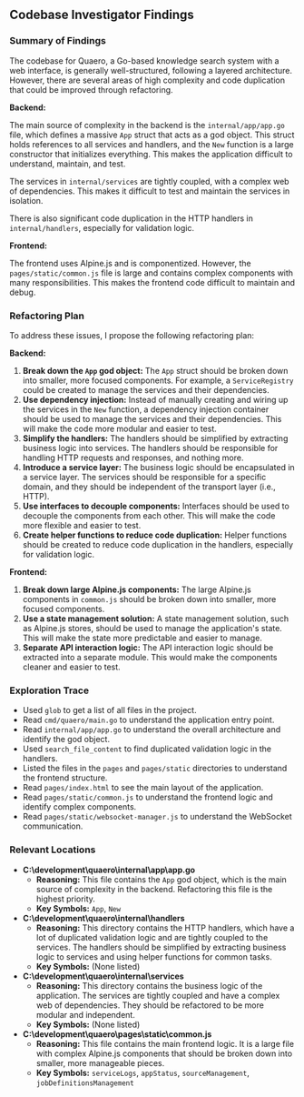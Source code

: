 ## Codebase Investigator Findings

### Summary of Findings

The codebase for Quaero, a Go-based knowledge search system with a web interface, is generally well-structured, following a layered architecture. However, there are several areas of high complexity and code duplication that could be improved through refactoring.

**Backend:**

The main source of complexity in the backend is the `internal/app/app.go` file, which defines a massive `App` struct that acts as a god object. This struct holds references to all services and handlers, and the `New` function is a large constructor that initializes everything. This makes the application difficult to understand, maintain, and test.

The services in `internal/services` are tightly coupled, with a complex web of dependencies. This makes it difficult to test and maintain the services in isolation.

There is also significant code duplication in the HTTP handlers in `internal/handlers`, especially for validation logic.

**Frontend:**

The frontend uses Alpine.js and is componentized. However, the `pages/static/common.js` file is large and contains complex components with many responsibilities. This makes the frontend code difficult to maintain and debug.

### Refactoring Plan

To address these issues, I propose the following refactoring plan:

**Backend:**

1.  **Break down the `App` god object:** The `App` struct should be broken down into smaller, more focused components. For example, a `ServiceRegistry` could be created to manage the services and their dependencies.
2.  **Use dependency injection:** Instead of manually creating and wiring up the services in the `New` function, a dependency injection container should be used to manage the services and their dependencies. This will make the code more modular and easier to test.
3.  **Simplify the handlers:** The handlers should be simplified by extracting business logic into services. The handlers should be responsible for handling HTTP requests and responses, and nothing more.
4.  **Introduce a service layer:** The business logic should be encapsulated in a service layer. The services should be responsible for a specific domain, and they should be independent of the transport layer (i.e., HTTP).
5.  **Use interfaces to decouple components:** Interfaces should be used to decouple the components from each other. This will make the code more flexible and easier to test.
6.  **Create helper functions to reduce code duplication:** Helper functions should be created to reduce code duplication in the handlers, especially for validation logic.

**Frontend:**

1.  **Break down large Alpine.js components:** The large Alpine.js components in `common.js` should be broken down into smaller, more focused components.
2.  **Use a state management solution:** A state management solution, such as Alpine.js stores, should be used to manage the application's state. This will make the state more predictable and easier to manage.
3.  **Separate API interaction logic:** The API interaction logic should be extracted into a separate module. This would make the components cleaner and easier to test.

### Exploration Trace

*   Used `glob` to get a list of all files in the project.
*   Read `cmd/quaero/main.go` to understand the application entry point.
*   Read `internal/app/app.go` to understand the overall architecture and identify the god object.
*   Used `search_file_content` to find duplicated validation logic in the handlers.
*   Listed the files in the `pages` and `pages/static` directories to understand the frontend structure.
*   Read `pages/index.html` to see the main layout of the application.
*   Read `pages/static/common.js` to understand the frontend logic and identify complex components.
*   Read `pages/static/websocket-manager.js` to understand the WebSocket communication.

### Relevant Locations

*   **C:\development\quaero\internal\app\app.go**
    *   **Reasoning:** This file contains the `App` god object, which is the main source of complexity in the backend. Refactoring this file is the highest priority.
    *   **Key Symbols:** `App`, `New`
*   **C:\development\quaero\internal\handlers**
    *   **Reasoning:** This directory contains the HTTP handlers, which have a lot of duplicated validation logic and are tightly coupled to the services. The handlers should be simplified by extracting business logic to services and using helper functions for common tasks.
    *   **Key Symbols:** (None listed)
*   **C:\development\quaero\internal\services**
    *   **Reasoning:** This directory contains the business logic of the application. The services are tightly coupled and have a complex web of dependencies. They should be refactored to be more modular and independent.
    *   **Key Symbols:** (None listed)
*   **C:\development\quaero\pages\static\common.js**
    *   **Reasoning:** This file contains the main frontend logic. It is a large file with complex Alpine.js components that should be broken down into smaller, more manageable pieces.
    *   **Key Symbols:** `serviceLogs`, `appStatus`, `sourceManagement`, `jobDefinitionsManagement`
